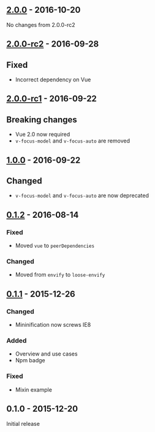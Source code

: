 ## [2.0.0] - 2016-10-20

No changes from 2.0.0-rc2

## [2.0.0-rc2] - 2016-09-28

## Fixed
- Incorrect dependency on Vue

## [2.0.0-rc1] - 2016-09-22

## Breaking changes
- Vue 2.0 now required
- `v-focus-model` and `v-focus-auto` are removed

## [1.0.0] - 2016-09-22

## Changed
- `v-focus-model` and `v-focus-auto` are now deprecated

## [0.1.2] - 2016-08-14

### Fixed
- Moved `vue` to `peerDependencies`

### Changed
- Moved from `envify` to `loose-envify`

## [0.1.1] - 2015-12-26

### Changed
- Mininification now screws IE8

### Added
- Overview and use cases
- Npm badge

### Fixed
- Mixin example

## 0.1.0 - 2015-12-20

Initial release

[0.1.1]: https://github.com/simplesmiler/vue-focus/compare/0.1.0...0.1.1
[0.1.2]: https://github.com/simplesmiler/vue-focus/compare/0.1.1...0.1.2
[1.0.0]: https://github.com/simplesmiler/vue-focus/compare/0.1.2...1.0.0
[2.0.0-rc1]: https://github.com/simplesmiler/vue-focus/compare/1.0.0...2.0.0-rc1
[2.0.0-rc2]: https://github.com/simplesmiler/vue-focus/compare/2.0.0-rc1...2.0.0-rc2
[2.0.0]: https://github.com/simplesmiler/vue-focus/compare/2.0.0-rc2...2.0.0
